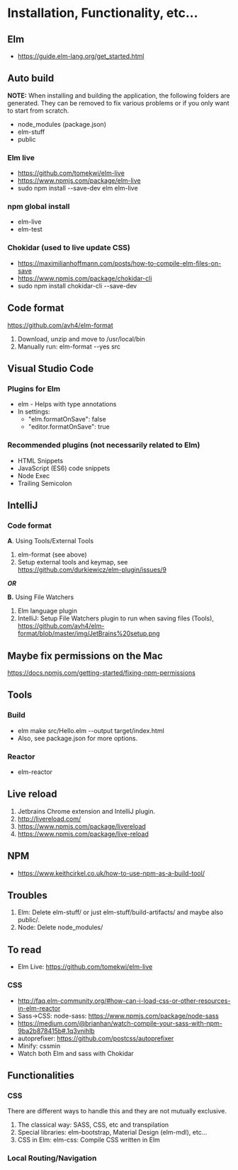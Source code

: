 # Installation, Functionality, etc...

## Elm

* https://guide.elm-lang.org/get_started.html


## Auto build

__NOTE:__ When installing and building the application, the following folders are generated. They can be removed to fix various problems or if you only want to start from scratch.

* node_modules (package.json)
* elm-stuff
* public

### Elm live

* https://github.com/tomekwi/elm-live
* https://www.npmjs.com/package/elm-live
* sudo npm install --save-dev elm elm-live

### npm global install

* elm-live
* elm-test

### Chokidar (used to live update CSS)

* https://maximilianhoffmann.com/posts/how-to-compile-elm-files-on-save
* https://www.npmjs.com/package/chokidar-cli
* sudo npm install chokidar-cli --save-dev


## Code format

https://github.com/avh4/elm-format

1. Download, unzip and move to /usr/local/bin
1. Manually run: elm-format --yes src 


## Visual Studio Code

### Plugins for Elm
* elm - Helps with type annotations
* In settings: 
    * "elm.formatOnSave": false
    * "editor.formatOnSave": true

### Recommended plugins (not necessarily related to Elm)
* HTML Snippets
* JavaScript (ES6) code snippets
* Node Exec
* Trailing Semicolon


## IntelliJ

### Code format
**A**. Using Tools/External Tools
1. elm-format (see above)
1. Setup external tools and keymap, see https://github.com/durkiewicz/elm-plugin/issues/9

_**OR**_

**B.** Using File Watchers
1. Elm language plugin
1. IntelliJ: Setup File Watchers plugin to run when saving files (Tools), https://github.com/avh4/elm-format/blob/master/img/JetBrains%20setup.png


## Maybe fix permissions on the Mac

https://docs.npmjs.com/getting-started/fixing-npm-permissions


## Tools

### Build

* elm make src/Hello.elm --output target/index.html 
* Also, see package.json for more options.

### Reactor

* elm-reactor


## Live reload
1. Jetbrains Chrome extension and IntelliJ plugin.
1. http://livereload.com/
1. https://www.npmjs.com/package/livereload
1. https://www.npmjs.com/package/live-reload


## NPM

* https://www.keithcirkel.co.uk/how-to-use-npm-as-a-build-tool/


## Troubles
1. Elm: Delete elm-stuff/ or just elm-stuff/build-artifacts/ and maybe also public/.
1. Node: Delete node_modules/


## To read

* Elm Live: https://github.com/tomekwi/elm-live

### CSS

* http://faq.elm-community.org/#how-can-i-load-css-or-other-resources-in-elm-reactor
* Sass->CSS: node-sass: https://www.npmjs.com/package/node-sass
* https://medium.com/@brianhan/watch-compile-your-sass-with-npm-9ba2b878415b#.1q3vnihlb
* autoprefixer: https://github.com/postcss/autoprefixer
* Minify: cssmin
* Watch both Elm and sass with Chokidar


## Functionalities

### CSS

There are different ways to handle this and they are not mutually exclusive.

1. The classical way: SASS, CSS, etc and transpilation
1. Special libraries: elm-bootstrap, Material Design (elm-mdl), etc...
1. CSS in Elm: elm-css: Compile CSS written in Elm


### Local Routing/Navigation







